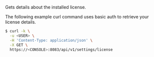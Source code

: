 Gets details about the installed license.

The following example curl command uses basic auth to retrieve your license details.

```bash
$ curl -k \
  -u <USER> \
  -H 'Content-Type: application/json' \
  -X GET \
  https://<CONSOLE>:8083/api/v1/settings/license
```
